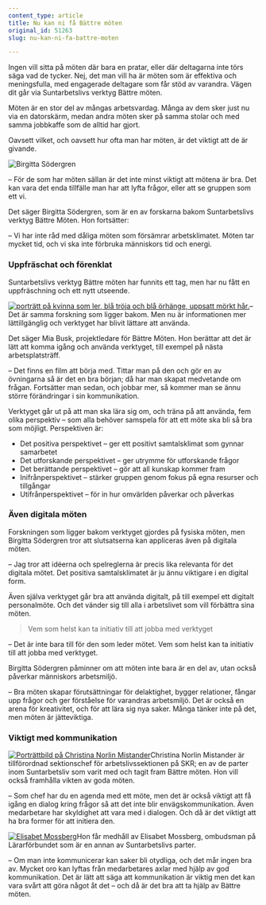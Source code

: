 ```yaml
---
content_type: article
title: Nu kan ni få Bättre möten
original_id: 51263
slug: nu-kan-ni-fa-battre-moten

---
```


Ingen vill sitta på möten där bara en pratar, eller där deltagarna inte törs säga vad de tycker. Nej, det man vill ha är möten som är effektiva och meningsfulla, med engagerade deltagare som får stöd av varandra. Vägen dit går via Suntarbetslivs verktyg Bättre möten.

Möten är en stor del av mångas arbetsvardag. Många av dem sker just nu via en datorskärm, medan andra möten sker på samma stolar och med samma jobbkaffe som de alltid har gjort.

Oavsett vilket, och oavsett hur ofta man har möten, är det viktigt att de är givande.

![Birgitta Södergren](https://www.suntarbetsliv.se/wp-content/uploads/2020/10/200x200-Birgitta-Sodergren.png)

– För de som har möten sällan är det inte minst viktigt att mötena är bra. Det kan vara det enda tillfälle man har att lyfta frågor, eller att se gruppen som ett vi.

Det säger Birgitta Södergren, som är en av forskarna bakom Suntarbetslivs verktyg Bättre Möten. Hon fortsätter:

– Vi har inte råd med dåliga möten som försämrar arbetsklimatet. Möten tar mycket tid, och vi ska inte förbruka människors tid och energi.

### Uppfräschat och förenklat

Suntarbetslivs verktyg Bättre möten har funnits ett tag, men har nu fått en uppfräschning och ett nytt utseende.

[![porträtt på kvinna som ler, blå tröja och blå örhänge, uppsatt mörkt hår.](https://www.suntarbetsliv.se/wp-content/uploads/2018/01/200x240-mia-busk-foto-Kristofer-Samuelsson.jpg)](https://www.suntarbetsliv.se/wp-content/uploads/2018/01/200x240-mia-busk-foto-Kristofer-Samuelsson.jpg)– Det är samma forskning som ligger bakom. Men nu är informationen mer lättillgänglig och verktyget har blivit lättare att använda.

Det säger Mia Busk, projektledare för Bättre Möten. Hon berättar att det är lätt att komma igång och använda verktyget, till exempel på nästa arbetsplatsträff.

– Det finns en film att börja med. Tittar man på den och gör en av övningarna så är det en bra början; då har man skapat medvetande om frågan. Fortsätter man sedan, och jobbar mer, så kommer man se ännu större förändringar i sin kommunikation.

Verktyget går ut på att man ska lära sig om, och träna på att använda, fem olika perspektiv – som alla behöver samspela för att ett möte ska bli så bra som möjligt. Perspektiven är:

*   Det positiva perspektivet – ger ett positivt samtalsklimat som gynnar samarbetet
*   Det utforskande perspektivet – ger utrymme för utforskande frågor
*   Det berättande perspektivet – gör att all kunskap kommer fram
*   Inifrånperspektivet – stärker gruppen genom fokus på egna resurser och tillgångar
*   Utifrånperspektivet – för in hur omvärlden påverkar och påverkas

### Även digitala möten

Forskningen som ligger bakom verktyget gjordes på fysiska möten, men Birgitta Södergren tror att slutsatserna kan appliceras även på digitala möten.

– Jag tror att idéerna och spelreglerna är precis lika relevanta för det digitala mötet. Det positiva samtalsklimatet är ju ännu viktigare i en digital form.

Även själva verktyget går bra att använda digitalt, på till exempel ett digitalt personalmöte. Och det vänder sig till alla i arbetslivet som vill förbättra sina möten.

> Vem som helst kan ta initiativ till att jobba med verktyget

– Det är inte bara till för den som leder mötet. Vem som helst kan ta initiativ till att jobba med verktyget.

Birgitta Södergren påminner om att möten inte bara är en del av, utan också påverkar människors arbetsmiljö.

– Bra möten skapar förutsättningar för delaktighet, bygger relationer, fångar upp frågor och ger förståelse för varandras arbetsmiljö. Det är också en arena för kreativitet, och för att lära sig nya saker. Många tänker inte på det, men möten är jätteviktiga.

### Viktigt med kommunikation

[![Porträttbild på Christina Norlin Mistander](https://www.suntarbetsliv.se/wp-content/uploads/2019/10/200x220-christina-norlin-mistander.jpg)](https://www.suntarbetsliv.se/wp-content/uploads/2019/10/200x220-christina-norlin-mistander.jpg)Christina Norlin Mistander är tillförordnad sektionschef för arbetslivssektionen på SKR; en av de parter inom Suntarbetsliv som varit med och tagit fram Bättre möten. Hon vill också framhålla vikten av goda möten.

– Som chef har du en agenda med ett möte, men det är också viktigt att få igång en dialog kring frågor så att det inte blir envägskommunikation. Även medarbetare har skyldighet att vara med i dialogen. Och då är det viktigt att ha bra former för att initiera den.

[![Elisabet Mossberg](https://www.suntarbetsliv.se/wp-content/uploads/2020/10/200x220-elisabet-mossberg.png)](https://www.suntarbetsliv.se/wp-content/uploads/2020/10/200x220-elisabet-mossberg.png)Hon får medhåll av Elisabet Mossberg, ombudsman på Lärarförbundet som är en annan av Suntarbetslivs parter.

– Om man inte kommunicerar kan saker bli otydliga, och det mår ingen bra av. Mycket oro kan lyftas från medarbetares axlar med hjälp av god kommunikation. Det är lätt att säga att kommunikation är viktig men det kan vara svårt att göra något åt det – och då är det bra att ta hjälp av Bättre möten.

